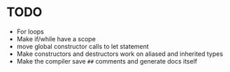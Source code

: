 # TODO
- For loops
- Make if/while have a scope
- move global constructor calls to let statement
- Make constructors and destructors work on aliased and inherited types
- Make the compiler save `##` comments and generate docs itself
